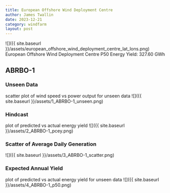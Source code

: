 ```yaml
---
title: European Offshore Wind Deployment Centre
author: James Twallin
date: 2023-12-21
category: windfarm
layout: post
---
```

![]({{ site.baseurl }}/assets/european_offshore_wind_deployment_centre_lat_lons.png)
European Offshore Wind Deployment Centre P50 Energy Yield: 327.60 GWh

ABRBO-1
-------------
### Unseen Data 
scatter plot of wind speed vs power output for unseen data
![]({{ site.baseurl }}/assets/1_ABRBO-1_unseen.png)
### Hindcast 
plot of predicted vs actual energy yield
![]({{ site.baseurl }}/assets/2_ABRBO-1_pcey.png)
### Scatter of Average Daily Generation 

![]({{ site.baseurl }}/assets/3_ABRBO-1_scatter.png)
### Expected Annual Yield 
plot of predicted vs actual energy yield for unseen data
![]({{ site.baseurl }}/assets/4_ABRBO-1_p50.png)

